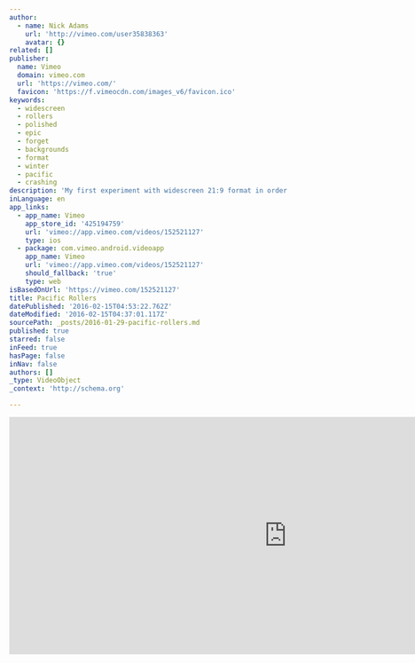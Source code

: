```yaml
---
author:
  - name: Nick Adams
    url: 'http://vimeo.com/user35838363'
    avatar: {}
related: []
publisher:
  name: Vimeo
  domain: vimeo.com
  url: 'https://vimeo.com/'
  favicon: 'https://f.vimeocdn.com/images_v6/favicon.ico'
keywords:
  - widescreen
  - rollers
  - polished
  - epic
  - forget
  - backgrounds
  - format
  - winter
  - pacific
  - crashing
description: 'My first experiment with widescreen 21:9 format in order to highlight the beautiful waves. Huge pacific rollers crashing onto the coast have been epic this winter.'
inLanguage: en
app_links:
  - app_name: Vimeo
    app_store_id: '425194759'
    url: 'vimeo://app.vimeo.com/videos/152521127'
    type: ios
  - package: com.vimeo.android.videoapp
    app_name: Vimeo
    url: 'vimeo://app.vimeo.com/videos/152521127'
    should_fallback: 'true'
    type: web
isBasedOnUrl: 'https://vimeo.com/152521127'
title: Pacific Rollers
datePublished: '2016-02-15T04:53:22.762Z'
dateModified: '2016-02-15T04:37:01.117Z'
sourcePath: _posts/2016-01-29-pacific-rollers.md
published: true
starred: false
inFeed: true
hasPage: false
inNav: false
authors: []
_type: VideoObject
_context: 'http://schema.org'

---
```

<iframe src="https://cdn.embedly.com/widgets/media.html?src=https%3A%2F%2Fplayer.vimeo.com%2Fvideo%2F152521127&amp;url=https%3A%2F%2Fvimeo.com%2F152521127&amp;image=http%3A%2F%2Fi.vimeocdn.com%2Fvideo%2F552543655_1280.jpg&amp;key=b7d04c9b404c499eba89ee7072e1c4f7&amp;type=text%2Fhtml&amp;schema=vimeo" width="1000" height="428" scrolling="no" frameborder="0" allowfullscreen="allowfullscreen" style=""></iframe>